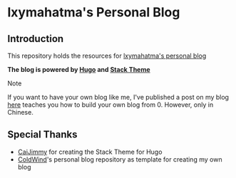 # lxymahatma's Personal Blog

## Introduction

This repository holds the resources for [lxymahatma's personal blog](https://lxymahatma.github.io)

**The blog is powered by [Hugo](https://gohugo.io) and [Stack Theme](https://github.com/CaiJimmy/hugo-theme-stack)**

> [!NOTE]
> If you want to have your own blog like me, I've published a post on my blog [here](https://lxymahatma.github.io/p/how-to-build-blog) teaches you how to build your own blog from 0. However, only in Chinese.

## Special Thanks

* [CaiJimmy](https://github.com/CaiJimmy) for creating the Stack Theme for Hugo
* [ColdWind](https://github.com/BYJRK)'s personal blog repository as template for creating my own blog

